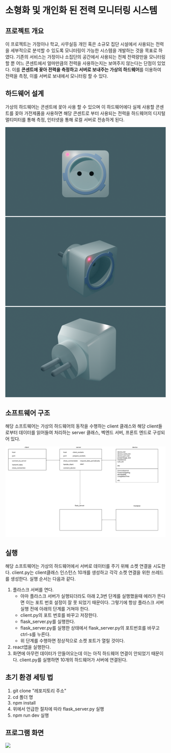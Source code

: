 # 소형화 및 개인화 된 전력 모니터링 시스템

## 프로젝트 개요
이 프로젝트는 가정이나 학교, 사무실등 개인 혹은 소규모 집단 시설에서 사용되는 전력을 세부적으로 분석할 수 있도록 모니터링이 가능한 시스템을 개발하는 것을 목표로 하였다. 기존의 서비스는 가정이나 소집단의 공간에서 사용되는 전체 전력량만을 모니터링 할 뿐 어느 콘센트에서 얼마만큼의 전력을 사용하는지는 보여주지 않는다는 단점이 있었다. 이를 <b>콘센트에 꽃아 전력을 측정하고 서버로 보내주는 가상의 하드웨어</b>를 이용하여 전력을 측정, 이를 서버로 보내에서 모니터링 할 수 있다.

## 하드웨어 설계
가상의 하드웨어는 콘센트에 꽂아 사용 할 수 있으며 이 하드웨어에다 실제 사용할 콘센트를 꽂아 가전제품을 사용하면 해당 콘센트로 부터 사용되는 전력을 하드웨어의 디지털 멀티미터를 통해 측정, 인터넷을 통해 로컬 서버로 전송하게 된다. 

<img src = "img/hw1.png">
<img src = "img/hw2.png">
<img src = "img/hw3.png">

## 소프트웨어 구조
해당 소프트웨어는 가상의 하드웨어의 동작을 수행하는 client 클래스와 해당 client들로부터 데이터를 읽어들여 처리하는 server 클래스, 벡엔드 서버, 프론트 엔드로 구성되어 있다.

<img src = "img/structure.png">

## 실행
해당 소프트웨어는 가상의 하드웨어에서 서버로 데이터를 주기 위해 소켓 연결을 시도한다. client.py는 client클래스 인스턴스 10개를 생성하고 각각 소켓 연결을 위한 쓰레드를 생성한다. 실행 순서는 다음과 같다.

1. 플라스크 서버를 연다.
   - 아마 플라스크 서버가 실행되더라도 아래 2,3번 단계를 실행했을때 에러가 뜬다면 이는 포트 번호 설정이 잘 못 되었기 때문이다. 그렇기에 항상 플라스크 서버 실행 전에 아래의 단계를 거쳐야 한다.
   - client.py의 포트 번호를 바꾸고 저장한다.
   - flask_server.py를 실행한다.
   - flask_server.py를 실행한 상태에서 flask_server.py의 포트번호를 바꾸고 ctrl-s를 누른다. 
   - 위 단계를 수행하면 정상적으로 소켓 포트가 열릴 것이다.
2. react앱을 실행한다.
3. 화면에 아무런 데이터가 안들어오는데 이는 아직 하드웨어 연결이 안되었기 때문이다. client.py를 실행하면 10개의 하드웨어가 서버에 연결된다.

## 초기 환경 세팅 법
1. git clone "레포지토리 주소"
2. cd 폴더 명
3. npm install
4. 위에서 언급한 절차에 따라 flask_server.py 실행
5. npm run dev 실행


## 프로그램 화면
<img src = "img/demo.gif">